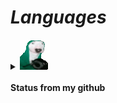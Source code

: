 #                                                                    *Languages*


<details>
<summary><img src="https://github.com/Fumante1533/Fumante1533/blob/main/panela.gif"><br><br><b> Status from my github</b></summary>
<img align="center" src="https://github-readme-stats.vercel.app/api?username=fumante1533&show_icons=true&theme=tokyonight" alt="status"/>
</details>
